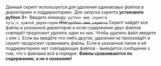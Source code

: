 Данный скрипт используется *для удаления одинаковых файлов в директориях и поддиректориях*.
Для запуска скрипта **установите python 3+**.
Введите команду: `python имя_скрипта путь_к_нужной_директории`
~~Или `python имя_скрипта`~~
Скрипт найдёт все файлы в указанной директории и *если содержание двух файлов совпадёт предложит удалить один из них*. Чтобы
удалить файл введите `1` или `2`. Если вы введёте что-либо *другое*, *удаления не произойдёт* и скрипт продолжит сравнивать файлы.
Если в указанной папке и её поддиректориях нет совпадающих файлов - выведется сообщение о том, что с файлами всё в порядке.
**Файлы сравниваются по содержанию, а не о названию!**

